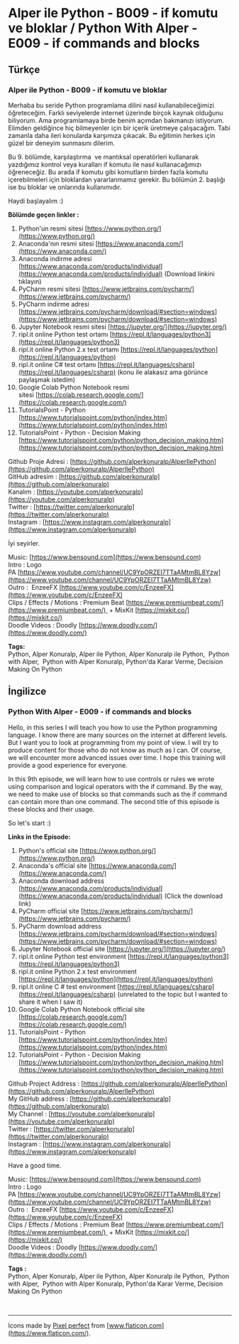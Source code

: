 # Alper ile Python - B009 - if komutu ve bloklar / Python With Alper - E009 - if commands and blocks

## Türkçe

### Alper ile Python - B009 - if komutu ve bloklar

Merhaba bu seride Python programlama dilini nasıl kullanabileceğimizi öğreteceğim. Farklı seviyelerde internet üzerinde birçok kaynak olduğunu biliyorum. Ama programlamaya birde benim açımdan bakmanızı istiyorum. Elimden geldiğince hiç bilmeyenler için bir içerik üretmeye çalışacağım. Tabi zamanla daha ileri konularda karşımıza çıkacak. Bu eğitimin herkes için güzel bir deneyim sunmasını dilerim.

Bu 9. bölümde, karşılaştırma  ve mantıksal operatörleri kullanarak yazdığımız kontrol veya kuralları if komutu ile nasıl kullanacağımızı öğreneceğiz. Bu arada if komutu gibi komutların birden fazla komutu içerebilmeleri için bloklardan yararlanmamız gerekir. Bu bölümün 2. başlığı ise bu bloklar ve onlarında kullanımıdır.

Haydi başlayalım :)

**Bölümde geçen linkler :**

1. Python'un resmi sitesi [https://www.python.org/](https://www.python.org/)
2. Anaconda'nın resmi sitesi [https://www.anaconda.com/](https://www.anaconda.com/)
3. Anaconda indirme adresi [https://www.anaconda.com/products/individual](https://www.anaconda.com/products/individual) (Download linkini tıklayın)
4. PyCharm resmi sitesi [https://www.jetbrains.com/pycharm/](https://www.jetbrains.com/pycharm/)
5. PyCharm indirme adresi [https://www.jetbrains.com/pycharm/download/#section=windows](https://www.jetbrains.com/pycharm/download/#section=windows)
6. Jupyter Notebook resmi sitesi [https://jupyter.org/](https://jupyter.org/)
7. ripl.it online Python test ortamı [https://repl.it/languages/python3](https://repl.it/languages/python3)
8. ripl.it online Python 2.x test ortamı [https://repl.it/languages/python](https://repl.it/languages/python)
9. ripl.it online C# test ortamı [https://repl.it/languages/csharp](https://repl.it/languages/csharp) (konu ile alakasız ama görünce paylaşmak istedim)
10. Google Colab Python Notebook resmi sitesi [https://colab.research.google.com/](https://colab.research.google.com/)
11. TutorialsPoint - Python  [https://www.tutorialspoint.com/python/index.htm](https://www.tutorialspoint.com/python/index.htm)
12. TutorialsPoint - Python - Decision Making  [https://www.tutorialspoint.com/python/python_decision_making.htm](https://www.tutorialspoint.com/python/python_decision_making.htm)

Github Proje Adresi : [https://github.com/alperkonuralp/AlperIlePython](https://github.com/alperkonuralp/AlperIlePython)  
GitHub adresim : [https://github.com/alperkonuralp](https://github.com/alperkonuralp)  
Kanalım : [https://youtube.com/alperkonuralp](https://youtube.com/alperkonuralp)  
Twitter : [https://twitter.com/alperkonuralp](https://twitter.com/alperkonuralp)  
Instagram : [https://www.instagram.com/alperkonuralp](https://www.instagram.com/alperkonuralp)  

İyi seyirler.

Music: [https://www.bensound.com](https://www.bensound.com)  
Intro : Logo PA [https://www.youtube.com/channel/UC9YpORZEI7TTaAMtmBL8Yzw](https://www.youtube.com/channel/UC9YpORZEI7TTaAMtmBL8Yzw)  
Outro :  EnzeeFX [https://www.youtube.com/c/EnzeeFX](https://www.youtube.com/c/EnzeeFX)  
Clips / Effects / Motions : Premium Beat [https://www.premiumbeat.com/](https://www.premiumbeat.com/)  + MixKit [https://mixkit.co/](https://mixkit.co/)  
Doodle Videos : Doodly [https://www.doodly.com/](https://www.doodly.com/)  

**Tags:**  
Python, Alper Konuralp, Alper ile Python, Alper Konuralp ile Python,  Python with Alper,  Python with Alper Konuralp, Python'da Karar Verme, Decision Making On Python
  
## İngilizce

### Python With Alper - E009 - if commands and blocks

Hello, in this series I will teach you how to use the Python programming language. I know there are many sources on the internet at different levels. But I want you to look at programming from my point of view. I will try to produce content for those who do not know as much as I can. Of course, we will encounter more advanced issues over time. I hope this training will provide a good experience for everyone.

In this 9th episode, we will learn how to use controls or rules we wrote using comparison and logical operators with the if command. By the way, we need to make use of blocks so that commands such as the if command can contain more than one command. The second title of this episode is these blocks and their usage.

So let's start :)

**Links in the Episode:**

1. Python's official site [https://www.python.org/](https://www.python.org/)
2. Anaconda's official site [https://www.anaconda.com/](https://www.anaconda.com/)
3. Anaconda download address [https://www.anaconda.com/products/individual](https://www.anaconda.com/products/individual) (Click the download link)
4. PyCharm official site [https://www.jetbrains.com/pycharm/](https://www.jetbrains.com/pycharm/)
5. PyCharm download address [https://www.jetbrains.com/pycharm/download/#section=windows](https://www.jetbrains.com/pycharm/download/#section=windows)
6. Jupyter Notebook official site [https://jupyter.org/](https://jupyter.org/)
7. ripl.it online Python test environment [https://repl.it/languages/python3](https://repl.it/languages/python3)
8. ripl.it online Python 2.x test environment [https://repl.it/languages/python](https://repl.it/languages/python)
9. ripl.it online C # test environment [https://repl.it/languages/csharp](https://repl.it/languages/csharp) (unrelated to the topic but I wanted to share it when I saw it)
10. Google Colab Python Notebook official site [https://colab.research.google.com/](https://colab.research.google.com/)
11. TutorialsPoint - Python [https://www.tutorialspoint.com/python/index.htm](https://www.tutorialspoint.com/python/index.htm)
12. TutorialsPoint - Python - Decision Making  [https://www.tutorialspoint.com/python/python_decision_making.htm](https://www.tutorialspoint.com/python/python_decision_making.htm)

Github Project Address : [https://github.com/alperkonuralp/AlperIlePython](https://github.com/alperkonuralp/AlperIlePython)  
My GitHub address : [https://github.com/alperkonuralp](https://github.com/alperkonuralp)  
My Channel : [https://youtube.com/alperkonuralp](https://youtube.com/alperkonuralp)  
Twitter : [https://twitter.com/alperkonuralp](https://twitter.com/alperkonuralp)  
Instagram : [https://www.instagram.com/alperkonuralp](https://www.instagram.com/alperkonuralp)  

Have a good time.

Music: [https://www.bensound.com](https://www.bensound.com)  
Intro : Logo PA [https://www.youtube.com/channel/UC9YpORZEI7TTaAMtmBL8Yzw](https://www.youtube.com/channel/UC9YpORZEI7TTaAMtmBL8Yzw)  
Outro :  EnzeeFX [https://www.youtube.com/c/EnzeeFX](https://www.youtube.com/c/EnzeeFX)  
Clips / Effects / Motions : Premium Beat [https://www.premiumbeat.com/](https://www.premiumbeat.com/)  + MixKit [https://mixkit.co/](https://mixkit.co/)  
Doodle Videos : Doodly [https://www.doodly.com/](https://www.doodly.com/)  

**Tags :**  
Python, Alper Konuralp, Alper ile Python, Alper Konuralp ile Python,  Python with Alper,  Python with Alper Konuralp, Python'da Karar Verme, Decision Making On Python

&NewLine;  
&NewLine;  

----
Icons made by [Pixel perfect](https://www.flaticon.com/authors/pixel-perfect) from [www.flaticon.com](https://www.flaticon.com/).
